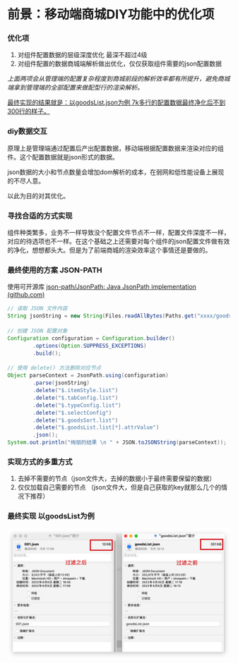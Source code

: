 # 前景：移动端商城DIY功能中的优化项

### 优化项

1. 对组件配置数据的层级深度优化 最深不超过4级
2. 对组件配置的数据商城端解析做出优化，仅仅获取组件需要的json配置数据

*上面两项会从管理端的配置复杂程度到商城前段的解析效率都有所提升，避免商城端拿到管理端的全部配置来做配型行的渲染解析。*

<u>最终实现的结果就是：以goodsList.json为例 7k多行的配置数据最终净化后不到300行的样子。</u>

### diy数据交互

原理上是管理端通过配置后产出配置数据，移动端根据配置数据来渲染对应的组件。这个配置数据就是json形式的数据。

json数据的大小和节点数量会增加dom解析的成本，在弱网和低性能设备上展现的不尽人意。

以此为目的对其优化。

### 寻找合适的方式实现

组件种类繁多，业务不一样导致没个配置文件节点不一样，配置文件深度不一样，对应的待选项也不一样。在这个基础之上还需要对每个组件的json配置文件做有效的净化，想想都头大。但是为了前端商城的渲染效率这个事情还是要做的。

### 最终使用的方案 JSON-PATH



使用可开源库 [json-path/JsonPath: Java JsonPath implementation (github.com)](https://github.com/json-path/JsonPath)

```java
// 读取 JSON 文件内容
String jsonString = new String(Files.readAllBytes(Paths.get("xxxx/goodsList.json")));

// 创建 JSON 配置对象
Configuration configuration = Configuration.builder()
        .options(Option.SUPPRESS_EXCEPTIONS)
        .build();

// 使用 delete() 方法删除对应节点
Object parseContext = JsonPath.using(configuration)
        .parse(jsonString)
        .delete("$.itemStyle.list")
        .delete("$.tabConfig.list")
        .delete("$.typeConfig.list")
        .delete("$.selectConfig")
        .delete("$.goodsSort.list")
        .delete("$.goodsList.list[*].attrValue")
        .json();
System.out.println("绚丽的结果 \n " + JSON.toJSONString(parseContext));
```

### 实现方式的多重方式

1. 去掉不需要的节点（json文件大，去掉的数据小于最终需要保留的数据）
2. 仅仅加载自己需要的节点 （json文件大，但是自己获取的key就那么几个的情况下推荐）

### 最终实现 以goodsList为例

![image-20230606172108004](../../images/image-20230606172108004.png)